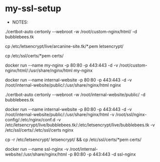 # my-ssl-setup

* NOTES:

./certbot-auto certonly --webroot -w /root/custom-nginx/html/ -d bubblebees.tk

cp /etc/letsencrypt/live/arcanine-site.tk/*.pem letsencrypt/

cp /etc/ssl/certs/*pem certs/

docker run --name my-nginx -p 80:80 -p 443:443 -d -v /root/custom-nginx/html/:/usr/share/nginx/html my-nginx

docker run --name internal-website -p 80:80 -p 443:443 -d -v /root/internal-website/public/:/usr/share/nginx/html nginx

./certbot-auto  certonly --webroot -w /root/internal-website/public/ -d bubblebees.tk

docker run --name internal-website -p 80:80 -p 443:443 -d -v /root/internal-website/public/:/usr/share/nginx/html -v /root/ssl/nginx-config/:/etc/nginx/conf.d -v /etc/letsencrypt/live/bubblebees.tk/:/etc/letsencrypt/live/bubblebees.tk -v /etc/ssl/certs/:/etc/ssl/certs nginx

cp -r /etc/letsencrypt/ letsencrypt/ && cp /etc/ssl/certs/*pem certs/

docker run --name ssl-nginx -v /root/internal-website/:/usr/share/nginx/html -p 80:80 -p 443:443 -d ssl-nginx
